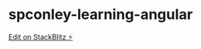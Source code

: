 # spconley-learning-angular

[Edit on StackBlitz ⚡️](https://stackblitz.com/edit/spconley-learning-angular)